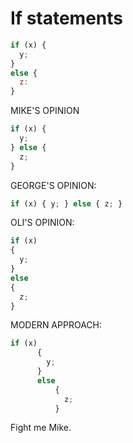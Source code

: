 # If statements
```javascript
if (x) {
  y;
}
else {
  z:
}
```

MIKE'S OPINION

```javascript
if (x) {
  y;
} else {
  z;
}
```

GEORGE'S OPINION:

```javascript
if (x) { y; } else { z; }
```

OLI'S OPINION:

```javascript
if (x)
{
  y;
}
else
{
  z;
}
```

MODERN APPROACH:

```javascript
if (x)
      {
        y;
      }
      else
          {
            z;
          }
```
Fight me Mike.
